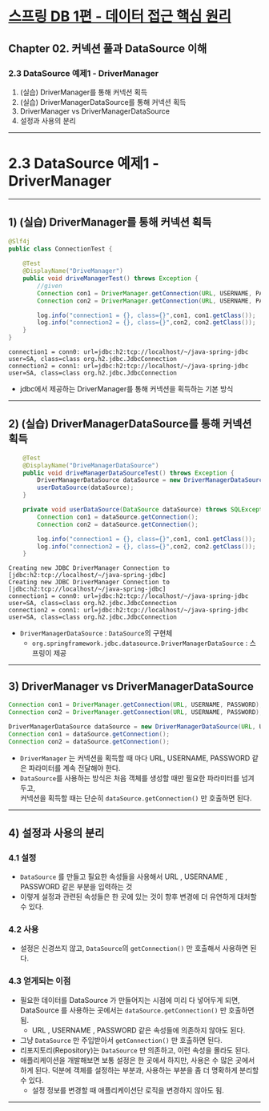 # <a href = "../README.md" target="_blank">스프링 DB 1편 - 데이터 접근 핵심 원리</a>
## Chapter 02. 커넥션 풀과 DataSource 이해
### 2.3 DataSource 예제1 - DriverManager
1) (실습) DriverManager를 통해 커넥션 획득
2) (실습) DriverManagerDataSource를 통해 커넥션 획득
3) DriverManager vs DriverManagerDataSource
4) 설정과 사용의 분리

---

# 2.3 DataSource 예제1 - DriverManager

---

## 1) (실습) DriverManager를 통해 커넥션 획득

```java
@Slf4j
public class ConnectionTest {
    
    @Test
    @DisplayName("DriveManager")
    public void driveManagerTest() throws Exception {
        //given
        Connection con1 = DriverManager.getConnection(URL, USERNAME, PASSWORD);
        Connection con2 = DriverManager.getConnection(URL, USERNAME, PASSWORD);

        log.info("connection1 = {}, class={}",con1, con1.getClass());
        log.info("connection2 = {}, class={}",con2, con2.getClass());
    }
}
```
```
connection1 = conn0: url=jdbc:h2:tcp://localhost/~/java-spring-jdbc user=SA, class=class org.h2.jdbc.JdbcConnection
connection2 = conn1: url=jdbc:h2:tcp://localhost/~/java-spring-jdbc user=SA, class=class org.h2.jdbc.JdbcConnection
```
- jdbc에서 제공하는 DriverManager를 통해 커넥션을 획득하는 기본 방식

---

## 2) (실습) DriverManagerDataSource를 통해 커넥션 획득
```java
    @Test
    @DisplayName("DriveManagerDataSource")
    public void driveManagerDataSourceTest() throws Exception {
        DriverManagerDataSource dataSource = new DriverManagerDataSource(URL, USERNAME, PASSWORD);
        userDataSource(dataSource);
    }

    private void userDataSource(DataSource dataSource) throws SQLException {
        Connection con1 = dataSource.getConnection();
        Connection con2 = dataSource.getConnection();

        log.info("connection1 = {}, class={}",con1, con1.getClass());
        log.info("connection2 = {}, class={}",con2, con2.getClass());
    }
```
```
Creating new JDBC DriverManager Connection to [jdbc:h2:tcp://localhost/~/java-spring-jdbc]
Creating new JDBC DriverManager Connection to [jdbc:h2:tcp://localhost/~/java-spring-jdbc]
connection1 = conn0: url=jdbc:h2:tcp://localhost/~/java-spring-jdbc user=SA, class=class org.h2.jdbc.JdbcConnection
connection2 = conn1: url=jdbc:h2:tcp://localhost/~/java-spring-jdbc user=SA, class=class org.h2.jdbc.JdbcConnection
```
- `DriverManagerDataSource` : `DataSource`의 구현체
  - `org.springframework.jdbc.datasource.DriverManagerDataSource` : 스프링이 제공

---

## 3) DriverManager vs DriverManagerDataSource

```java
Connection con1 = DriverManager.getConnection(URL, USERNAME, PASSWORD);
Connection con2 = DriverManager.getConnection(URL, USERNAME, PASSWORD);
```
```java
DriverManagerDataSource dataSource = new DriverManagerDataSource(URL, USERNAME, PASSWORD);
Connection con1 = dataSource.getConnection();
Connection con2 = dataSource.getConnection();
```
- `DriverManager` 는 커넥션을 획득할 때 마다 URL, USERNAME, PASSWORD 같은 파라미터를 계속 전달해야 한다. 
- `DataSource`를 사용하는 방식은 처음 객체를 생성할 때만 필요한 파라미터를 넘겨두고,   
  커넥션을 획득할 때는 단순히 `dataSource.getConnection()` 만 호출하면 된다.

---

## 4) 설정과 사용의 분리

### 4.1 설정
- `DataSource` 를 만들고 필요한 속성들을 사용해서 URL , USERNAME , PASSWORD 같은 부분을 입력하는 것
- 이렇게 설정과 관련된 속성들은 한 곳에 있는 것이 향후 변경에 더 유연하게 대처할 수 있다.

### 4.2 사용
- 설정은 신경쓰지 않고, `DataSource`의 `getConnection()` 만 호출해서 사용하면 된다.

### 4.3 얻게되는 이점
- 필요한 데이터를 DataSource 가 만들어지는 시점에 미리 다 넣어두게 되면, DataSource 를 사용하는 곳에서는 `dataSource.getConnection()` 만 호출하면 됨.
  - URL , USERNAME , PASSWORD 같은 속성들에 의존하지 않아도 된다.
- 그냥 `DataSource` 만 주입받아서 `getConnection()` 만 호출하면 된다.
- 리포지토리(Repository)는 `DataSource` 만 의존하고, 이런 속성을 몰라도 된다. 
- 애플리케이션을 개발해보면 보통 설정은 한 곳에서 하지만, 사용은 수 많은 곳에서 하게 된다. 덕분에 객체를 설정하는 부분과, 사용하는 부분을 좀 더 명확하게 분리할 수 있다.
  - 설정 정보를 변경할 때 애플리케이션단 로직을 변경하지 않아도 됨.

---

